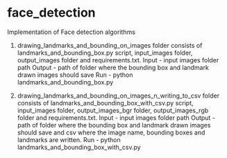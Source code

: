 # face_detection
Implementation of Face detection algorithms
1. drawing_landmarks_and_bounding_on_images folder consists of landmarks_and_bounding_box.py script, input_images folder, output_images folder and requirements.txt.
Input - input images folder path
Output - path of folder where the bounding box and landmark drawn images should save
Run - python landmarks_and_bounding_box.py


2. drawing_landmarks_and_bounding_on_images_n_writing_to_csv folder consists of landmarks_and_bounding_box_with_csv.py script, input_images folder, output_images_bgr folder, output_images_rgb folder and requirements.txt.
Input - input images folder path
Output - path of folder where the bounding box and landmark drawn images should save and csv where the image name, bounding boxes and landmarks are written.
Run - python landmarks_and_bounding_box_with_csv.py
